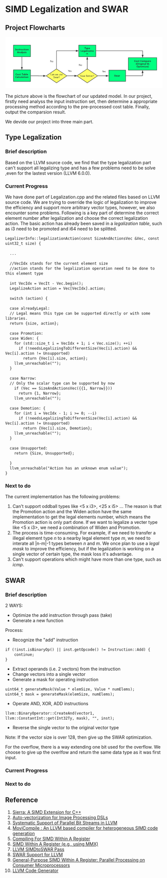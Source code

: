 # SIMD Legalization and SWAR

## Project Flowcharts
![Alt text](../image//flowchart.png)

The picture above is the flowchart of our updated model. In our project, firstly need analyss the input instruction set, then determine a appropriate processing method according to the pre-processed cost table. Finally, output the comparsion result.

We devide our project into three main part. 

## Type Legalization

### Brief description
Based on the LLVM source code, we find that the type legalization part can't support all legalizing type and has a few problems need to be solve ,even for the lastest version (LLVM 6.0.0).

### Current Progress
We have done part of Legalization.cpp and the related files based on LLVM source code. We are trying to override the logic of legalization to improve the efficiency and support more arbitrary vector types, however, we also encounter some problems. Following is a key part of determine the correct element number after legalization and choose the correct legalization action.
The basic action has already been saved in a *legalization table*, such as i3 need to be promoted and i64 need to be splitted.


``` 
LegalizerInfo::legalizationAction(const SizeAndActionsVec &Vec, const uint32_t size) {
  
  ...
  
  //VecIdx stands for the current element size
  //action stands for the legalization operation need to be done to this element type
  
  int VecIdx = VecIt - Vec.begin();
  LegalizeAction action = Vec[VecIdx].action;
  
  switch (action) {
  
  case alreadyLegal:
  // Legal means this type can be supported directly or with some libraries.
  return {size, action};
  
  case Promotion:
  case Widen: {
    for (std::size_t i = VecIdx + 1; i < Vec.size(); ++i)
      if (!needsLegalizingToDifferentSize(Vec[i].action) && Vec[i].action != Unsupported)
        return {Vec[i].size, action};
    llvm_unreachable("");
  }
  
  case Narrow:
  // Only the scalar type can be supported by now
    if (Vec == SizeAndActionsVec({{1, Narrow}}))
      return {1, Narrow};
    llvm_unreachable("");
  
  case Demotion: {
    for (int i = VecIdx - 1; i >= 0; --i)
      if (!needsLegalizingToDifferentSize(Vec[i].action) && Vec[i].action != Unsupported)
        return {Vec[i].size, Demotion};
    llvm_unreachable("");
  }
  
  case Unsupported:
    return {Size, Unsupported};
  
  }
  llvm_unreachable("Action has an unknown enum value");
}

``` 
### Next to do
The current implementation has the following problems:
1. Can't support oddball types like <5 x i3>, <25 x i5> ... The reason is that the Promotion action and the Widen action  have the same implementation to get the legal elements number, which means the Promotion action is only part done. If we want to legalize a vecter type like <5 x i3>, we need a combination of Widen and Promotion.
2. The process is time-consuming. For example, if we need to transfer a illegal element type *n* to a nearby legal element type *m*, we need to interate all |n-m|-1 types between *n* and *m*. We once plan to use a *legal mask* to improve the efficiency, but if the legalization is working on a single vector of certain type, the mask loss it's advantage.
3. Can't support operations which might have more than one type, such as *icmp*.

## SWAR
### Brief description


2 WAYS:
* Optimize the add instruction through pass (take)
* Generate a new function 

Process:
* Recognize the "add" instruction
```
if (!inst.isBinaryOp() || inst.getOpcode() != Instruction::Add) {
    continue;
}
```
* Extract operands (i.e. 2 vectors) from the instruction
* Change vectors into a single vector
* Generate a mask for operating instruction
```
uint64_t generateMask(Value * elemSize, Value * numElems);
uint64_t mask = generateMask(elemSize, numElems);
```
* Operate AND, XOR, ADD instructions
```
llvm::BinaryOperator::CreateAnd(vector1, llvm::ConstantInt::get(Int32Ty, mask), "", inst);
```
* Reverse the single vector to the original vector type

Note:
If the vector size is over 128, then give up the SWAR optimization.

For the overflow, there is a way extending one bit used for the overflow. We choose to give up the overlfow and return the same data type as it was first input.

### Current Progress

### Next to do

## Reference
1. [Sierra: A SIMD Extension for C++](https://github.com/lijianweizhuwei/CMPT886/blob/master/file/Sierra.pdf)
2. [Auto-vectorization for Image Processing DSLs](https://github.com/lijianweizhuwei/CMPT886/blob/master/file/DSLs.pdf)
3. [Systematic Support of Parallel Bit Streams in LLVM](https://github.com/lijianweizhuwei/CMPT886/blob/master/file/Systematic.pdf)
4. [MoviCompile : An LLVM based compiler for heterogeneous SIMD code generation](https://github.com/lijianweizhuwei/CMPT886/blob/master/file/MoviCompile.pdf)
5. [Compiling For SIMD Within A Register](https://github.com/lijianweizhuwei/CMPT886/blob/master/file/Compiling.pdf)
6. [SIMD Within A Register (e.g., using MMX)](https://github.com/lijianweizhuwei/CMPT886/blob/master/file/MoviCompile.pdf)
7. [LLVM SIMDtoSWAR Pass](https://github.com/lijianweizhuwei/CMPT886/blob/master/file/LLVM.pdf)
8. [SWAR Support for LLVM](https://github.com/lijianweizhuwei/CMPT886/blob/master/file/SWAR_S.pdf)
9. [General-Purpose SIMD Within A Register: Parallel Processing on Consumer Microprocessors](https://github.com/lijianweizhuwei/CMPT886/blob/master/file/swar.pdf)
10. [LLVM Code Generator](http://llvm.org/docs/CodeGenerator.html#selectiondag-legalizetypes-phase)




